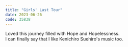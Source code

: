 ```yaml
---
title: "Girls' Last Tour"
date: 2023-06-26
code: 35838
---
```

Loved this journey filled with Hope and Hopelessness.
\
I can finally say that I like Kenichiro Suehiro's music too.